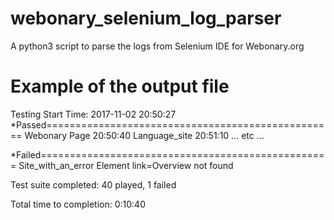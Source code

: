 # webonary_selenium_log_parser
A python3 script to parse the logs from Selenium IDE for Webonary.org


# Example of the output file

Testing Start Time: 2017-11-02 20:50:27
*Passed==================================================
Webonary Page           20:50:40
Language_site           20:51:10
... etc ...

*Failed==================================================
Site_with_an_error         Element link=Overview not found

Test suite completed: 40 played, 1 failed

Total time to completion: 0:10:40
 
